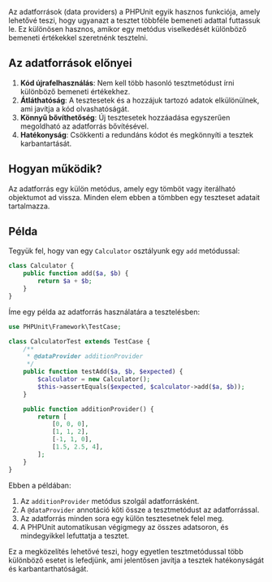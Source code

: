 Az adatforrások (data providers) a PHPUnit egyik hasznos funkciója, amely lehetővé teszi, hogy ugyanazt a tesztet többféle bemeneti adattal futtassuk le. Ez különösen hasznos, amikor egy metódus viselkedését különböző bemeneti értékekkel szeretnénk tesztelni.

## Az adatforrások előnyei

1. **Kód újrafelhasználás**: Nem kell több hasonló tesztmetódust írni különböző bemeneti értékekhez.
2. **Átláthatóság**: A tesztesetek és a hozzájuk tartozó adatok elkülönülnek, ami javítja a kód olvashatóságát.
3. **Könnyű bővíthetőség**: Új tesztesetek hozzáadása egyszerűen megoldható az adatforrás bővítésével.
4. **Hatékonyság**: Csökkenti a redundáns kódot és megkönnyíti a tesztek karbantartását.

## Hogyan működik?

Az adatforrás egy külön metódus, amely egy tömböt vagy iterálható objektumot ad vissza. Minden elem ebben a tömbben egy teszteset adatait tartalmazza.

## Példa

Tegyük fel, hogy van egy `Calculator` osztályunk egy `add` metódussal:

```php
class Calculator {
    public function add($a, $b) {
        return $a + $b;
    }
}
```

Íme egy példa az adatforrás használatára a tesztelésben:

```php
use PHPUnit\Framework\TestCase;

class CalculatorTest extends TestCase {
    /**
     * @dataProvider additionProvider
     */
    public function testAdd($a, $b, $expected) {
        $calculator = new Calculator();
        $this->assertEquals($expected, $calculator->add($a, $b));
    }

    public function additionProvider() {
        return [
            [0, 0, 0],
            [1, 1, 2],
            [-1, 1, 0],
            [1.5, 2.5, 4],
        ];
    }
}
```

Ebben a példában:

1. Az `additionProvider` metódus szolgál adatforrásként.
2. A `@dataProvider` annotáció köti össze a tesztmetódust az adatforrással.
3. Az adatforrás minden sora egy külön tesztesetnek felel meg.
4. A PHPUnit automatikusan végigmegy az összes adatsoron, és mindegyikkel lefuttatja a tesztet.

Ez a megközelítés lehetővé teszi, hogy egyetlen tesztmetódussal több különböző esetet is lefedjünk, ami jelentősen javítja a tesztek hatékonyságát és karbantarthatóságát.